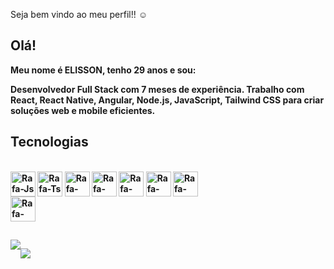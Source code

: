 <!--
### Hi there 👋

- 🔭 I’m currently working on ...
- 🌱 I’m currently learning ...
- 👯 I’m looking to collaborate on ...
- 🤔 I’m looking for help with ...
- 💬 Ask me about ...
- 📫 How to reach me: ...
- 😄 Pronouns: ...
- ⚡ Fun fact: ...
-->
Seja bem vindo ao meu perfil!! ☺
## Olá! 
<strong> Meu nome é ELISSON, tenho 29 anos e sou:  <strong/>
  


Desenvolvedor Full Stack com 7 meses de experiência. Trabalho com React, React Native, Angular, Node.js, JavaScript, Tailwind CSS  para criar soluções web e mobile eficientes.


## Tecnologias
<div style="display: inline_block"><br>
  <img align="center" alt="Rafa-Js" width="40" height="40" 
src="https://www.svgrepo.com/show/303206/javascript-logo.svg">
  <img align="center" alt="Rafa-Ts" width="40" height="40" 
    src="https://www.svgrepo.com/show/439290/react.svg" />
  <img align="center" alt="Rafa-HTML" width="40" height="40" 
      src="https://www.svgrepo.com/show/439061/angular.svg" />
  <img align="center" alt="Rafa-React" width="40" height="40" 
    src="https://www.svgrepo.com/show/452075/node-js.svg" />
  <img align="center" alt="Rafa-CSS"  width="40" height="40"
    src="https://www.svgrepo.com/show/452228/html-5.svg" />
  <img align="center" alt="Rafa-CSS"  width="40" height="40"
    src="https://www.svgrepo.com/show/353623/css-3.svg" />
  <img align="center" alt="Rafa-CSS"  width="40" height="40"
    src="https://www.svgrepo.com/show/374118/tailwind.svg" />

  </div>
  <img align="center" alt="Rafa-CSS"  width="40" height="40"
    src="https://cdn.jsdelivr.net/gh/devicons/devicon/icons/vscode/vscode-original.svg" />
  </div>
 

  ##
 
<div style = "display: flex" > 
 <!-- <a href="https:// " target="_blank"><img src="https://img.shields.io/badge/Discord-7289DA?style=for-the-badge&logo=discord&logoColor=white" target="_blank"></a>  -->
  <a href = "mailto:elissonamaro@gmail.com"><img src="https://img.shields.io/badge/-Gmail-%23333?style=for-the-badge&logo=gmail&logoColor=white" target="_blank"></a>

  
  <a href="https://www.linkedin.com/in/elissondeveloper/" target="_blank"><img src="https://img.shields.io/badge/-LinkedIn-%230077B5?style=for-the-badge&logo=linkedin&logoColor=white" target="_blank"></a> 
  
</div>
